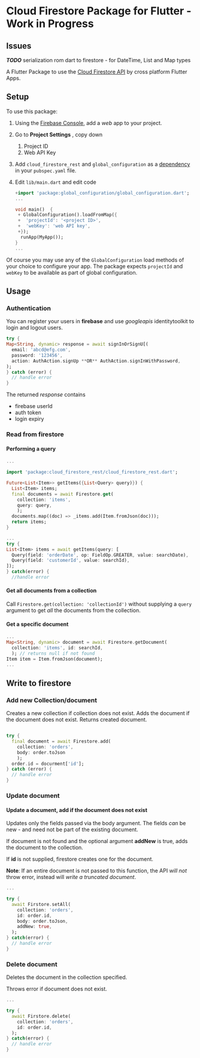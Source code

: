 # Cloud Firestore Package for Flutter - Work in Progress

## Issues

_**TODO**_ serialization 
rom dart to firestore - for DateTime, List and Map types 

A Flutter Package to use the [Cloud Firestore API](https://firebase.google.com/docs/firestore/) by cross platform Flutter Apps.

## Setup

To use this package:

1. Using the [Firebase Console](http://console.firebase.google.com/), add a _web_ app to your project.
2. Go to **Project Settings** , copy down
   1. Project ID
   2. Web API Key
3. Add `cloud_firestore_rest` and `global_configuration` as a [dependency](https://flutter.dev/docs/development/packages-and-plugins/using-packages) in your `pubspec.yaml` file.
4. Edit `lib/main.dart` and edit code

   ```dart
   +import 'package:global_configuration/global_configuration.dart';
   ...

   void main()  {
    + GlobalConfiguration().loadFromMap({
    +  'projectId': '<project ID>',
    +  'webKey': 'web API key',
    +});
     runApp(MyApp());
   }
   ...

   ```

Of course you may use any of the `GlobalConfiguration` load methods of your choice to configure your app. The package expects `projectId` and `webKey` to be available as part of global configuration.

## Usage

###  Authentication

You can register your users in **firebase** and use _googleapis_ identitytoolkit to login and logout users.

```dart
try {
Map<String, dynamic> response = await signInOrSignU[(
  email: 'abcd@efg.com',
  password: '123456',
  action: AuthAction.signUp **OR** AuthAction.signInWithPassword,
);
} catch (error) {
  // handle error
}

```

The returned _*response*_ contains
  * firebase userId
  * auth token
  * login expiry



### Read from firestore

#### Performing a query

```dart
...

import 'package:cloud_firestore_rest/cloud_firestore_rest.dart';

Future<List<Item>> getItems({List<Query> query)}) {
  List<Item> items;
  final documents = await Firestore.get(
    collection: 'items',
    query: query,
    );
  documents.map((doc) => _items.add(Item.fromJson(doc)));
  return items;
}

...
try {
List<Item> items = await getItems(query: [
  Query(field: 'orderDate', op: FieldOp.GREATER, value: searchDate),
  Query(field: 'customerId', value: searchId),
]);
} catch(error) {
  //handle error

```

#### Get all documents from a collection

Call `Firestore.get(collection: 'collectionId')` without supplying a `query` argument to get _all_ the documents from the collection.

#### Get a specific document

```dart
...
Map<String, dynamic> document = await Firestore.getDocument(
  collection: 'items', id: searchId,
  ); // returns null if not found
Item item = Item.fromJson(document);
...


```

## Write to firestore

### Add new Collection/document

Creates a new collection if collection does not exist. Adds the document if the document does not exist. Returns created document.

```dart

try {
  final document = await Firestore.add(
    collection: 'orders',
    body: order.toJson
    );
  order.id = docurment['id'];
} catch (error) {
  // handle error
}

```

### Update document

#### Update a document, add if the document does not exist

Updates only the fields passed via the body argument. The fields _can_ be new -  and need not be part of the existing document.

If document is not found and the optional argument **addNew** is true, adds the document
to the collection.

If **id** is not supplied, firestore creates one for the document.

**Note**: If an entire document is not passed to this function, the API _will not_ throw error, instead will _write a truncated document_.

```dart
...

try {
  await Firstore.setAll(
    collection: 'orders',
    id: order.id,
    body: order.toJson,
    addNew: true,
  );
} catch(error) {
  // handle error
}

```


### Delete document

Deletes the document in the collection specified.

Throws error if document does not exist.

```dart
...

try {
  await Firstore.delete(
    collection: 'orders',
    id: order.id,
  );
} catch(error) {
  // handle error
}

```

